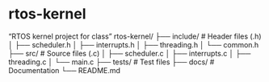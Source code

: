 # rtos-kernel
“RTOS kernel project for class”
rtos-kernel/
├── include/           # Header files (.h)
│   ├── scheduler.h
│   ├── interrupts.h
│   ├── threading.h
│   └── common.h
├── src/               # Source files (.c)
│   ├── scheduler.c
│   ├── interrupts.c
│   ├── threading.c
│   └── main.c
├── tests/             # Test files
├── docs/              # Documentation
└── README.md
